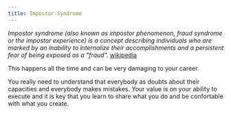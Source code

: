 ```yaml
---
title: Impostor Syndrome
---
```


_Impostor syndrome (also known as impostor phenomenon, fraud syndrome or the impostor experience) is a concept describing individuals who are marked by an inability to internalize their accomplishments and a persistent fear of being exposed as a "fraud"._ [wikipedia](https://en.wikipedia.org/wiki/Impostor_syndrome)

This happens all the time and can be very damaging to your career.

You really need to understand that everybody as doubts about their capacities and everybody makes mistakes. Your value is on your ability to execute and it is key that you learn to share what you do and be confortable with what you create.